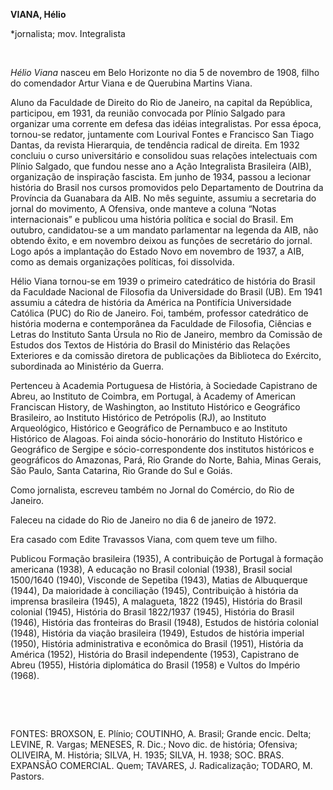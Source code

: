 **VIANA, Hélio**

\*jornalista; mov. Integralista

 

*Hélio Viana* nasceu em Belo Horizonte no dia 5 de novembro de 1908,
filho do comendador Artur Viana e de Querubina Martins Viana.

Aluno da Faculdade de Direito do Rio de Janeiro, na capital da
República, participou, em 1931, da reunião convocada por Plínio Salgado
para organizar uma corrente em defesa das idéias integralistas. Por essa
época, tornou-se redator, juntamente com Lourival Fontes e Francisco San
Tiago Dantas, da revista Hierarquia, de tendência radical de direita. Em
1932 concluiu o curso universitário e consolidou suas relações
intelectuais com Plínio Salgado, que fundou nesse ano a Ação
Integralista Brasileira (AIB), organização de inspiração fascista. Em
junho de 1934, passou a lecionar história do Brasil nos cursos
promovidos pelo Departamento de Doutrina da Província da Guanabara da
AIB. No mês seguinte, assumiu a secretaria do jornal do movimento, A
Ofensiva, onde manteve a coluna “Notas internacionais” e publicou uma
história política e social do Brasil. Em outubro, candidatou-se a um
mandato parlamentar na legenda da AIB, não obtendo êxito, e em novembro
deixou as funções de secretário do jornal. Logo após a implantação do
Estado Novo em novembro de 1937, a AIB, como as demais organizações
políticas, foi dissolvida.

Hélio Viana tornou-se em 1939 o primeiro catedrático de história do
Brasil da Faculdade Nacional de Filosofia da Universidade do Brasil
(UB). Em 1941 assumiu a cátedra de história da América na Pontifícia
Universidade Católica (PUC) do Rio de Janeiro. Foi, também, professor
catedrático de história moderna e contemporânea da Faculdade de
Filosofia, Ciências e Letras do Instituto Santa Úrsula no Rio de
Janeiro, membro da Comissão de Estudos dos Textos de História do Brasil
do Ministério das Relações Exteriores e da comissão diretora de
publicações da Biblioteca do Exército, subordinada ao Ministério da
Guerra.

Pertenceu à Academia Portuguesa de História, à Sociedade Capistrano de
Abreu, ao Instituto de Coimbra, em Portugal, à Academy of American
Franciscan History, de Washington, ao Instituto Histórico e Geográfico
Brasileiro, ao Instituto Histórico de Petrópolis (RJ), ao Instituto
Arqueológico, Histórico e Geográfico de Pernambuco e ao Instituto
Histórico de Alagoas. Foi ainda sócio-honorário do Instituto Histórico e
Geográfico de Sergipe e sócio-correspondente dos institutos históricos e
geográficos do Amazonas, Pará, Rio Grande do Norte, Bahia, Minas Gerais,
São Paulo, Santa Catarina, Rio Grande do Sul e Goiás.

Como jornalista, escreveu também no Jornal do Comércio, do Rio de
Janeiro.

Faleceu na cidade do Rio de Janeiro no dia 6 de janeiro de 1972.

Era casado com Edite Travassos Viana, com quem teve um filho.

Publicou Formação brasileira (1935), A contribuição de Portugal à
formação americana (1938), A educação no Brasil colonial (1938), Brasil
social 1500/1640 (1940), Visconde de Sepetiba (1943), Matias de
Albuquerque (1944), Da maioridade à conciliação (1945), Contribuição à
história da imprensa brasileira (1945), A malagueta, 1822 (1945),
História do Brasil colonial (1945), História do Brasil 1822/1937 (1945),
História do Brasil (1946), História das fronteiras do Brasil (1948),
Estudos de história colonial (1948), História da viação brasileira
(1949), Estudos de história imperial (1950), História administrativa e
econômica do Brasil (1951), História da América (1952), História do
Brasil independente (1953), Capistrano de Abreu (1955), História
diplomática do Brasil (1958) e Vultos do Império (1968).

 

 

FONTES: BROXSON, E. Plínio; COUTINHO, A. Brasil; Grande encic. Delta;
LEVINE, R. Vargas; MENESES, R. Dic.; Novo dic. de história; Ofensiva;
OLIVEIRA, M. História; SILVA, H. 1935; SILVA, H. 1938; SOC. BRAS.
EXPANSÃO COMERCIAL. Quem; TAVARES, J. Radicalização; TODARO, M. Pastors.

 
